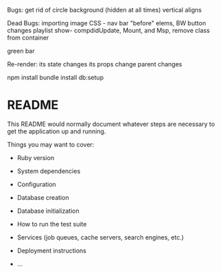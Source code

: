 Bugs:
  get rid of circle background (hidden at all times)
  vertical aligns

Dead Bugs:
  importing image
  CSS - nav bar "before" elems, BW button changes
  playlist show- compdidUpdate, Mount, and Msp, remove class from container

  green bar

Re-render:
  its state changes
  its props change
  parent changes

npm install
bundle install
db:setup







# README

This README would normally document whatever steps are necessary to get the
application up and running.

Things you may want to cover:

* Ruby version

* System dependencies

* Configuration

* Database creation

* Database initialization

* How to run the test suite

* Services (job queues, cache servers, search engines, etc.)

* Deployment instructions

* ...